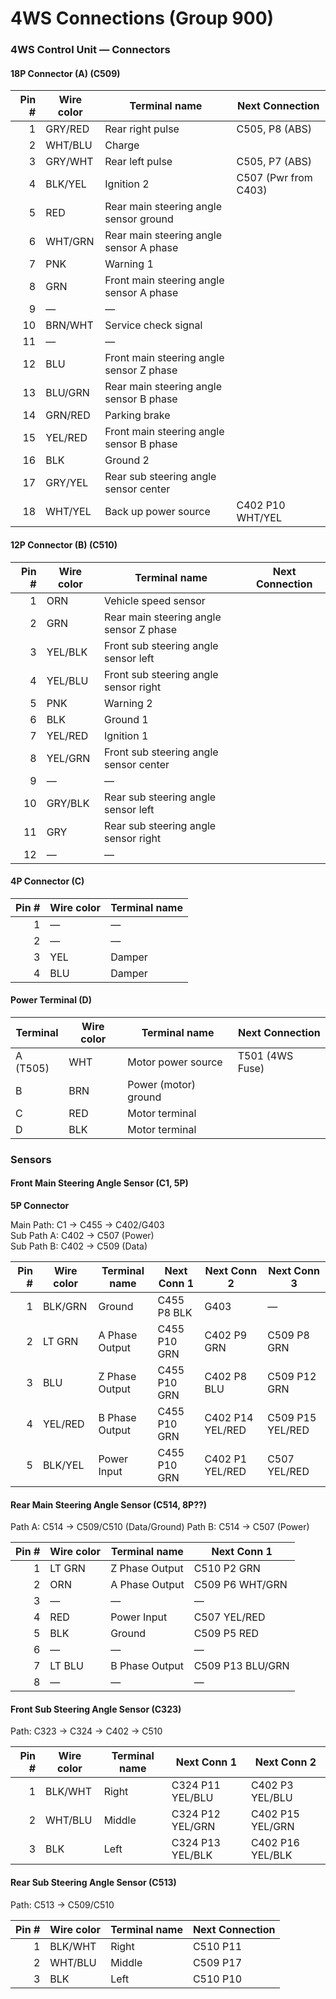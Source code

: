 # 4WS Connections (Group 900)


### 4WS Control Unit — Connectors

#### 18P Connector (A) (C509)

| Pin # | Wire color | Terminal name                             | Next Connection     |
|------:|------------|-------------------------------------------|---------------------|
| 1     | GRY/RED    | Rear right pulse                          | C505, P8 (ABS)      |
| 2     | WHT/BLU    | Charge                                    |                     |
| 3     | GRY/WHT    | Rear left pulse                           | C505, P7 (ABS)      |
| 4     | BLK/YEL    | Ignition 2                                | C507 (Pwr from C403)|
| 5     | RED        | Rear main steering angle sensor ground    |                     |
| 6     | WHT/GRN    | Rear main steering angle sensor A phase   |                     |
| 7     | PNK        | Warning 1                                 |                     |
| 8     | GRN        | Front main steering angle sensor A phase  |                     |
| 9     | —          | —                                         |                     |
| 10    | BRN/WHT    | Service check signal                      |                     |
| 11    | —          | —                                         |                     |
| 12    | BLU        | Front main steering angle sensor Z phase  |                     |
| 13    | BLU/GRN    | Rear main steering angle sensor B phase   |                     |
| 14    | GRN/RED    | Parking brake                             |                     |
| 15    | YEL/RED    | Front main steering angle sensor B phase  |                     |
| 16    | BLK        | Ground 2                                  |                     |
| 17    | GRY/YEL    | Rear sub steering angle sensor center     |                     |
| 18    | WHT/YEL    | Back up power source                      | C402 P10 WHT/YEL    |

#### 12P Connector (B) (C510)

| Pin # | Wire color | Terminal name                            | Next Connection     |
|------:|------------|------------------------------------------|---------------------|
| 1     | ORN        | Vehicle speed sensor                     |                     |
| 2     | GRN        | Rear main steering angle sensor Z phase  |                     |
| 3     | YEL/BLK    | Front sub steering angle sensor left     |                     |
| 4     | YEL/BLU    | Front sub steering angle sensor right    |                     |
| 5     | PNK        | Warning 2                                |                     |
| 6     | BLK        | Ground 1                                 |                     |
| 7     | YEL/RED    | Ignition 1                               |                     |
| 8     | YEL/GRN    | Front sub steering angle sensor center   |                     |
| 9     | —          | —                                        |                     |
| 10    | GRY/BLK    | Rear sub steering angle sensor left      |                     |
| 11    | GRY        | Rear sub steering angle sensor right     |                     |
| 12    | —          | —                                        |                     |

#### 4P Connector (C)

| Pin # | Wire color | Terminal name |
|------:|------------|---------------|
| 1     | —          | —             |
| 2     | —          | —             |
| 3     | YEL        | Damper        |
| 4     | BLU        | Damper        |

#### Power Terminal (D)

| Terminal | Wire color | Terminal name         | Next Connection     |
|----------|------------|-----------------------|---------------------|
| A (T505) | WHT        | Motor power source    | T501 (4WS Fuse)     |
| B        | BRN        | Power (motor) ground  |                     |
| C        | RED        | Motor terminal        |                     |
| D        | BLK        | Motor terminal        |                     |

### Sensors

#### Front Main Steering Angle Sensor (C1, 5P)
**5P Connector**  

Main Path: C1 -> C455 -> C402/G403  
Sub Path A: C402 -> C507 (Power)  
Sub Path B: C402 -> C509 (Data)  

| Pin # | Wire color | Terminal name   | Next Conn 1    | Next Conn 2        | Next Conn 3       |
|------:|------------|-----------------|----------------|------------------- |-------------------|
| 1     | BLK/GRN    | Ground          | C455 P8 BLK    | G403               | —                 |
| 2     | LT GRN     | A Phase Output  | C455 P10 GRN   | C402 P9 GRN        | C509 P8 GRN       |
| 3     | BLU        | Z Phase Output  | C455 P10 GRN   | C402 P8 BLU        | C509 P12 GRN      |
| 4     | YEL/RED    | B Phase Output  | C455 P10 GRN   | C402 P14 YEL/RED   | C509 P15 YEL/RED  |
| 5     | BLK/YEL    | Power Input     | C455 P10 GRN   | C402 P1 YEL/RED    | C507 YEL/RED      |

#### Rear Main Steering Angle Sensor (C514, 8P??)
Path A: C514 -> C509/C510 (Data/Ground)
Path B: C514 -> C507 (Power)

| Pin # | Wire color | Terminal name   | Next Conn 1       |
|------:|------------|-----------------|-------------------|
| 1     | LT GRN     | Z Phase Output  | C510 P2 GRN       |
| 2     | ORN        | A Phase Output  | C509 P6 WHT/GRN   |
| 3     | —          | —               | —                 |
| 4     | RED        | Power Input     | C507 YEL/RED      |
| 5     | BLK        | Ground          | C509 P5 RED       |
| 6     | —          | —               | —                 |
| 7     | LT BLU     | B Phase Output  | C509 P13 BLU/GRN  |
| 8     | —          | —               | —                 |

#### Front Sub Steering Angle Sensor (C323)
Path: C323 -> C324 -> C402 -> C510

| Pin # | Wire color | Terminal name | Next Conn 1       | Next Conn 2       |
|------:|------------|---------------|-------------------|-------------------|
| 1     | BLK/WHT    | Right         | C324 P11 YEL/BLU  | C402 P3 YEL/BLU   |
| 2     | WHT/BLU    | Middle        | C324 P12 YEL/GRN  | C402 P15 YEL/GRN  |
| 3     | BLK        | Left          | C324 P13 YEL/BLK  | C402 P16 YEL/BLK  |

#### Rear Sub Steering Angle Sensor (C513)
Path: C513 -> C509/C510

| Pin # | Wire color | Terminal name | Next Connection |
|------:|------------|---------------|-----------------|
| 1     | BLK/WHT    | Right         | C510 P11        |
| 2     | WHT/BLU    | Middle        | C509 P17        |
| 3     | BLK        | Left          | C510 P10        |